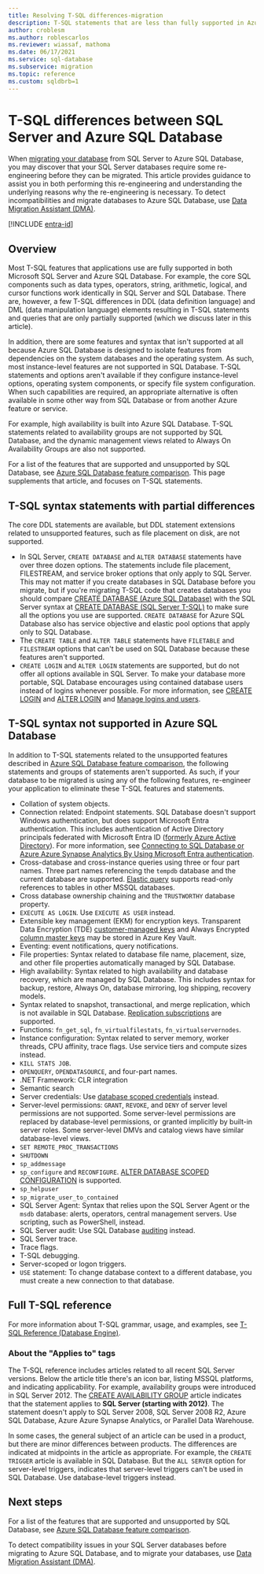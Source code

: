 ```yaml
---
title: Resolving T-SQL differences-migration
description: T-SQL statements that are less than fully supported in Azure SQL Database.
author: croblesm
ms.author: roblescarlos
ms.reviewer: wiassaf, mathoma
ms.date: 06/17/2021
ms.service: sql-database
ms.subservice: migration
ms.topic: reference
ms.custom: sqldbrb=1
---
```

# T-SQL differences between SQL Server and Azure SQL Database

When [migrating your database](migrate-to-database-from-sql-server.md) from SQL Server to Azure SQL Database, you may discover that your SQL Server databases require some re-engineering before they can be migrated. This article provides guidance to assist you in both performing this re-engineering and understanding the underlying reasons why the re-engineering is necessary. To detect incompatibilities and migrate databases to Azure SQL Database, use [Data Migration Assistant (DMA)](/sql/dma/dma-overview).

[!INCLUDE [entra-id](../includes/entra-id.md)]

## Overview

Most T-SQL features that applications use are fully supported in both Microsoft SQL Server and Azure SQL Database. For example, the core SQL components such as data types, operators, string, arithmetic, logical, and cursor functions work identically in SQL Server and SQL Database. There are, however, a few T-SQL differences in DDL (data definition language) and DML (data manipulation language) elements resulting in T-SQL statements and queries that are only partially supported (which we discuss later in this article).

In addition, there are some features and syntax that isn't supported at all because Azure SQL Database is designed to isolate features from dependencies on the system databases and the operating system. As such, most instance-level features are not supported in SQL Database. T-SQL statements and options aren't available if they configure instance-level options, operating system components, or specify file system configuration. When such capabilities are required, an appropriate alternative is often available in some other way from SQL Database or from another Azure feature or service.

For example, high availability is built into Azure SQL Database. T-SQL statements related to availability groups are not supported by SQL Database, and the dynamic management views related to Always On Availability Groups are also not supported.

For a list of the features that are supported and unsupported by SQL Database, see [Azure SQL Database feature comparison](features-comparison.md). This page supplements that article, and focuses on T-SQL statements.

## T-SQL syntax statements with partial differences

The core DDL statements are available, but DDL statement extensions related to unsupported features, such as file placement on disk, are not supported.

- In SQL Server, `CREATE DATABASE` and `ALTER DATABASE` statements have over three dozen options. The statements include file placement, FILESTREAM, and service broker options that only apply to SQL Server. This may not matter if you create databases in SQL Database before you migrate, but if you're migrating T-SQL code that creates databases you should compare [CREATE DATABASE (Azure SQL Database)](/sql/t-sql/statements/create-database-transact-sql?view=azuresqldb-current&preserve-view=true) with the SQL Server syntax at [CREATE DATABASE (SQL Server T-SQL)](/sql/t-sql/statements/create-database-transact-sql?view=sql-server-ver15&preserve-view=true) to make sure all the options you use are supported. `CREATE DATABASE` for Azure SQL Database also has service objective and elastic pool options that apply only to SQL Database.
- The `CREATE TABLE` and `ALTER TABLE` statements have `FILETABLE` and `FILESTREAM` options that can't be used on SQL Database because these features aren't supported.
- `CREATE LOGIN` and `ALTER LOGIN` statements are supported, but do not offer all options available in SQL Server. To make your database more portable, SQL Database encourages using contained database users instead of logins whenever possible. For more information, see [CREATE LOGIN](/sql/t-sql/statements/create-login-transact-sql?view=azuresqldb-current&preserve-view=true) and [ALTER LOGIN](/sql/t-sql/statements/alter-login-transact-sql?view=azuresqldb-current&preserve-view=true) and [Manage logins and users](logins-create-manage.md).

## T-SQL syntax not supported in Azure SQL Database

In addition to T-SQL statements related to the unsupported features described in [Azure SQL Database feature comparison](features-comparison.md), the following statements and groups of statements aren't supported. As such, if your database to be migrated is using any of the following features, re-engineer your application to eliminate these T-SQL features and statements.

- Collation of system objects.
- Connection related: Endpoint statements. SQL Database doesn't support Windows authentication, but does support Microsoft Entra authentication. This includes authentication of Active Directory principals federated with Microsoft Entra ID ([formerly Azure Active Directory](/azure/active-directory/fundamentals/new-name)). For more information, see [Connecting to SQL Database or Azure Azure Synapse Analytics By Using Microsoft Entra authentication](authentication-aad-overview.md).
- Cross-database and cross-instance queries using three or four part names. Three part names referencing the `tempdb` database and the current database are supported. [Elastic query](elastic-query-overview.md) supports read-only references to tables in other MSSQL databases.
- Cross database ownership chaining and the `TRUSTWORTHY` database property.
- `EXECUTE AS LOGIN`. Use `EXECUTE AS USER` instead.
- Extensible key management (EKM) for encryption keys. Transparent Data Encryption (TDE) [customer-managed keys](transparent-data-encryption-byok-overview.md) and Always Encrypted [column master keys](always-encrypted-azure-key-vault-configure.md) may be stored in Azure Key Vault.
- Eventing: event notifications, query notifications.
- File properties: Syntax related to database file name, placement, size, and other file properties automatically managed by SQL Database.
- High availability: Syntax related to high availability and database recovery, which are managed by SQL Database. This includes syntax for backup, restore, Always On, database mirroring, log shipping, recovery models.
- Syntax related to snapshot, transactional, and merge replication, which is not available in SQL Database. [Replication subscriptions](replication-to-sql-database.md) are supported.
- Functions: `fn_get_sql`, `fn_virtualfilestats`, `fn_virtualservernodes`.
- Instance configuration: Syntax related to server memory, worker threads, CPU affinity, trace flags. Use service tiers and compute sizes instead.
- `KILL STATS JOB`.
- `OPENQUERY`, `OPENDATASOURCE`, and four-part names.
- .NET Framework: CLR integration
- Semantic search
- Server credentials: Use [database scoped credentials](/sql/t-sql/statements/create-database-scoped-credential-transact-sql) instead.
- Server-level permissions: `GRANT`, `REVOKE`, and `DENY` of server level permissions are not supported. Some server-level permissions are replaced by database-level permissions, or granted implicitly by built-in server roles. Some server-level DMVs and catalog views have similar database-level views.
- `SET REMOTE_PROC_TRANSACTIONS`
- `SHUTDOWN`
- `sp_addmessage`
- `sp_configure` and `RECONFIGURE`. [ALTER DATABASE SCOPED CONFIGURATION](/sql/t-sql/statements/alter-database-scoped-configuration-transact-sql) is supported.
- `sp_helpuser`
- `sp_migrate_user_to_contained`
- SQL Server Agent: Syntax that relies upon the SQL Server Agent or the `msdb` database: alerts, operators, central management servers. Use scripting, such as PowerShell, instead.
- SQL Server audit: Use SQL Database [auditing](auditing-overview.md) instead.
- SQL Server trace.
- Trace flags.
- T-SQL debugging.
- Server-scoped or logon triggers.
- `USE` statement: To change database context to a different database, you must create a new connection to that database.

## Full T-SQL reference

For more information about T-SQL grammar, usage, and examples, see [T-SQL Reference (Database Engine)](/sql/t-sql/language-reference).

### About the "Applies to" tags

The T-SQL reference includes articles related to all recent SQL Server versions. Below the article title there's an icon bar, listing MSSQL platforms, and indicating applicability. For example, availability groups were introduced in SQL Server 2012. The [CREATE AVAILABILITY GROUP](/sql/t-sql/statements/create-availability-group-transact-sql) article indicates that the statement applies to **SQL Server (starting with 2012)**. The statement doesn't apply to SQL Server 2008, SQL Server 2008 R2, Azure SQL Database, Azure Azure Synapse Analytics, or Parallel Data Warehouse.

In some cases, the general subject of an article can be used in a product, but there are minor differences between products. The differences are indicated at midpoints in the article as appropriate. For example, the `CREATE TRIGGER` article is available in SQL Database. But the `ALL SERVER` option for server-level triggers, indicates that server-level triggers can't be used in SQL Database. Use database-level triggers instead.

## Next steps

For a list of the features that are supported and unsupported by SQL Database, see [Azure SQL Database feature comparison](features-comparison.md).

To detect compatibility issues in your SQL Server databases before migrating to Azure SQL Database, and to migrate your databases, use [Data Migration Assistant (DMA)](/sql/dma/dma-overview).
